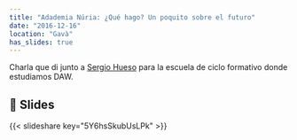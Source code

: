 ```yaml
---
title: "Adademia Núria: ¿Qué hago? Un poquito sobre el futuro"
date: "2016-12-16"
location: "Gavà"
has_slides: true
---
```


Charla que di junto a [Sergio Hueso](https://twitter.com/sergio_hueso) para la escuela de ciclo formativo donde estudiamos DAW.

## 🌇 Slides
{{< slideshare key="5Y6hsSkubUsLPk" >}}
